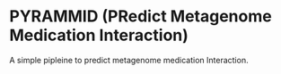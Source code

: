 # PYRAMMID (PRedict Metagenome Medication Interaction)
A simple pipleine to predict metagenome medication Interaction.
